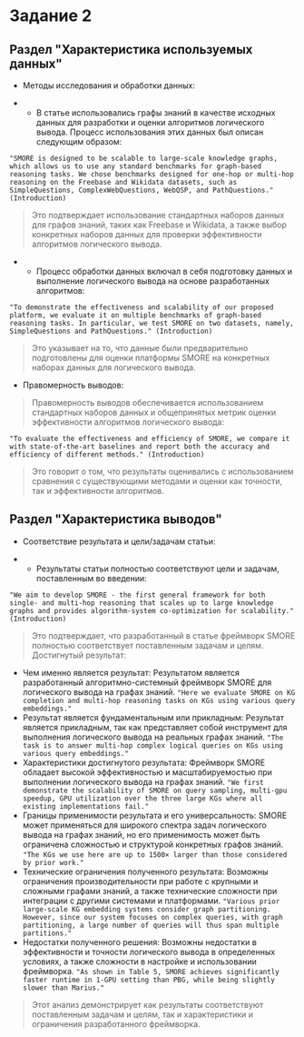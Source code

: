 # Задание 2
## Раздел "Характеристика используемых данных"

- Методы исследования и обработки данных:

- - В статье использовались графы знаний в качестве исходных данных для разработки и оценки алгоритмов логического вывода. Процесс использования этих данных был описан следующим образом:

`"SMORE is designed to be scalable to large-scale knowledge graphs, which allows us to use any standard benchmarks for graph-based reasoning tasks. We chose benchmarks designed for one-hop or multi-hop reasoning on the Freebase and Wikidata datasets, such as SimpleQuestions, ComplexWebQuestions, WebQSP, and PathQuestions." (Introduction)`

> Это подтверждает использование стандартных наборов данных для графов знаний, таких как Freebase и Wikidata, а также выбор конкретных наборов данных для проверки эффективности алгоритмов логического вывода.

- - Процесс обработки данных включал в себя подготовку данных и выполнение логического вывода на основе разработанных алгоритмов:

`"To demonstrate the effectiveness and scalability of our proposed platform, we evaluate it on multiple benchmarks of graph-based reasoning tasks. In particular, we test SMORE on two datasets, namely, SimpleQuestions and PathQuestions." (Introduction)`

> Это указывает на то, что данные были предварительно подготовлены для оценки платформы SMORE на конкретных наборах данных для логического вывода.

- Правомерность выводов:

> Правомерность выводов обеспечивается использованием стандартных наборов данных и общепринятых метрик оценки эффективности алгоритмов логического вывода:

`"To evaluate the effectiveness and efficiency of SMORE, we compare it with state-of-the-art baselines and report both the accuracy and efficiency of different methods." (Introduction)`

> Это говорит о том, что результаты оценивались с использованием сравнения с существующими методами и оценки как точности, так и эффективности алгоритмов.

## Раздел "Характеристика выводов"
- Соответствие результата и цели/задачам статьи:

- - Результаты статьи полностью соответствуют цели и задачам, поставленным во введении:

`"We aim to develop SMORE - the first general framework for both single- and multi-hop reasoning that scales up to large knowledge graphs and provides algorithm-system co-optimization for scalability." (Introduction)` 

> Это подтверждает, что разработанный в статье фреймворк SMORE полностью соответствует поставленным задачам и целям.
Достигнутый результат:

- Чем именно является результат: Результатом является разработанный алгоритмно-системный фреймворк SMORE для логического вывода на графах знаний.
`"Here we evaluate SMORE on KG completion and multi-hop reasoning tasks on KGs using various query embeddings."`
- Результат является фундаментальным или прикладным: Результат является прикладным, так как представляет собой инструмент для выполнения логического вывода на реальных графах знаний.
`"The task is to answer multi-hop complex logical queries on KGs using various query embeddings."`
- Характеристики достигнутого результата: Фреймворк SMORE обладает высокой эффективностью и масштабируемостью при выполнении логического вывода на графах знаний.
`"We first demonstrate the scalability of SMORE on query sampling, multi-gpu speedup, GPU utilization over the three large KGs where all existing implementations fail."`
- Границы применимости результата и его универсальность: SMORE может применяться для широкого спектра задач логического вывода на графах знаний, но его применимость может быть ограничена сложностью и структурой конкретных графов знаний.
`"The KGs we use here are up to 1500× larger than those considered by prior work."`
- Технические ограничения полученного результата: Возможны ограничения производительности при работе с крупными и сложными графами знаний, а также технические сложности при интеграции с другими системами и платформами.
`"Various prior large-scale KG embedding systems consider graph partitioning. However, since our system focuses on complex queries, with graph partitioning, a large number of queries will thus span multiple partitions."`
- Недостатки полученного решения: Возможны недостатки в эффективности и точности логического вывода в определенных условиях, а также сложности в настройке и использовании фреймворка.
`"As shown in Table 5, SMORE achieves significantly faster runtime in 1-GPU setting than PBG, while being slightly slower than Marius."`
> Этот анализ демонстрирует как результаты соответствуют поставленным задачам и целям, так и характеристики и ограничения разработанного фреймворка.
